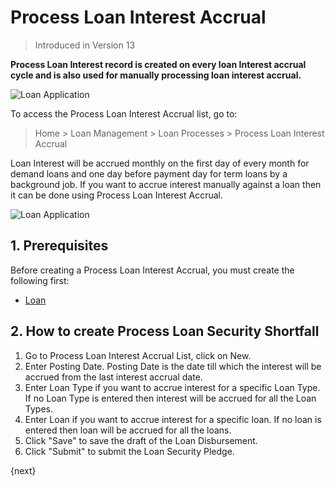 <!-- add-breadcrumbs -->
# Process Loan Interest Accrual
> Introduced in Version 13

**Process Loan Interest record is created on every loan Interest accrual cycle and is also used for manually processing loan interest accrual.**

<img class="screenshot" alt="Loan Application" src="{{docs_base_url}}/v12/assets/img/loan-management/process-loan-interest-accrual-flow.png">

To access the Process Loan Interest Accrual list, go to:
> Home > Loan Management > Loan Processes > Process Loan Interest Accrual

Loan Interest will be accrued monthly on the first day of every month for demand loans and one day before payment day for term loans by a background job. If you want to accrue interest manually against a loan then it can be done using Process Loan Interest Accrual.

<img class="screenshot" alt="Loan Application" src="{{docs_base_url}}/v12/assets/img/loan-management/process-loan-interest-accrual.png">

## 1. Prerequisites
Before creating a Process Loan Interest Accrual, you must create the following first:

* [Loan](/docs/user/manual/en/loan-management/loan)


## 2. How to create Process Loan Security Shortfall
1. Go to Process Loan Interest Accrual List, click on New.
2. Enter Posting Date. Posting Date is the date till which the interest will be accrued from the last interest accrual date.
3. Enter Loan Type if you want to accrue interest for a specific Loan Type. If no Loan Type is entered then interest will be accrued for all the Loan Types.
4. Enter Loan if you want to accrue interest for a specific loan. If no loan is entered then loan will be accrued for all the loans.
5. Click "Save" to save the draft of the Loan Disbursement.
6. Click "Submit" to submit the Loan Security Pledge.


{next}



